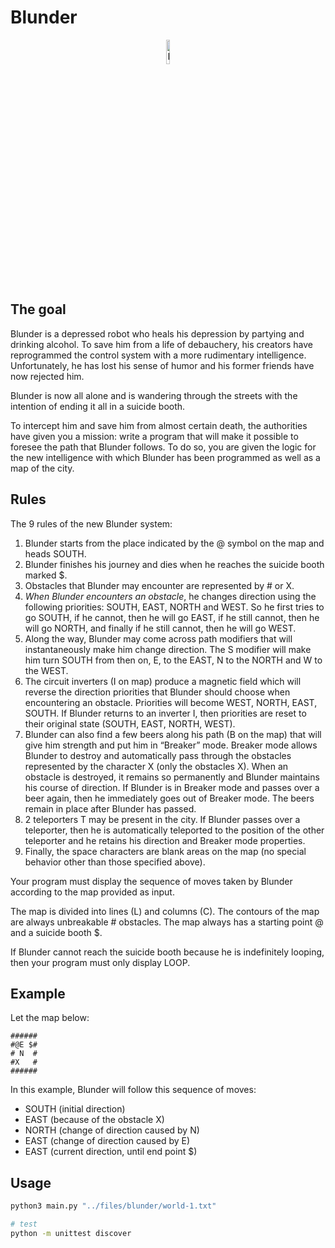 # Blunder

<p align="center">
    <img src="https://i.pinimg.com/originals/84/a8/e1/84a8e1847cef2a104174b1a8bca64dd9.png" alt="Blunder" width="10%" height="10%">
</p>

## The goal

Blunder is a depressed robot who heals his depression by partying and drinking alcohol. To save him from a life of debauchery, his creators have reprogrammed the control system with a more rudimentary intelligence. Unfortunately, he has lost his sense of humor and his former friends have now rejected him.

Blunder is now all alone and is wandering through the streets with the intention of ending it all in a suicide booth.

To intercept him and save him from almost certain death, the authorities have given you a mission: write a program that will make it possible to foresee the path that Blunder follows. To do so, you are given the logic for the new intelligence with which Blunder has been programmed as well as a map of the city.

## Rules

The 9 rules of the new Blunder system:

1. Blunder starts from the place indicated by the @ symbol on the map and heads SOUTH.
2. Blunder finishes his journey and dies when he reaches the suicide booth marked $.
3. Obstacles that Blunder may encounter are represented by # or X.
4. *When Blunder encounters an obstacle*, he changes direction using the following priorities: SOUTH, EAST, NORTH and WEST. So he first tries to go SOUTH, if he cannot, then he will go EAST, if he still cannot, then he will go NORTH, and finally if he still cannot, then he will go WEST.
5. Along the way, Blunder may come across path modifiers that will instantaneously make him change direction. The S modifier will make him turn SOUTH from then on, E, to the EAST, N to the NORTH and W to the WEST.
6. The circuit inverters (I on map) produce a magnetic field which will reverse the direction priorities that Blunder should choose when encountering an obstacle. Priorities will become WEST, NORTH, EAST, SOUTH. If Blunder returns to an inverter I, then priorities are reset to their original state (SOUTH, EAST, NORTH, WEST).
7. Blunder can also find a few beers along his path (B on the map) that will give him strength and put him in “Breaker” mode. Breaker mode allows Blunder to destroy and automatically pass through the obstacles represented by the character X (only the obstacles X). When an obstacle is destroyed, it remains so permanently and Blunder maintains his course of direction. If Blunder is in Breaker mode and passes over a beer again, then he immediately goes out of Breaker mode. The beers remain in place after Blunder has passed.
8. 2 teleporters T may be present in the city. If Blunder passes over a teleporter, then he is automatically teleported to the position of the other teleporter and he retains his direction and Breaker mode properties.
9. Finally, the space characters are blank areas on the map (no special behavior other than those specified above).

Your program must display the sequence of moves taken by Blunder according to the map provided as input.

The map is divided into lines (L) and columns (C). The contours of the map are always unbreakable # obstacles. The map always has a starting point @ and a suicide booth $.

If Blunder cannot reach the suicide booth because he is indefinitely looping, then your program must only display LOOP.

## Example

Let the map below:
```
######
#@E $#
# N  #
#X   #
######
```

In this example, Blunder will follow this sequence of moves:

- SOUTH (initial direction)
- EAST (because of the obstacle X)
- NORTH (change of direction caused by N)
- EAST (change of direction caused by E)
- EAST (current direction, until end point $)

## Usage 

```bash
python3 main.py "../files/blunder/world-1.txt"

# test
python -m unittest discover
```